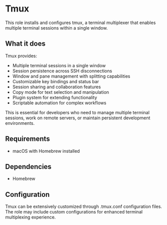 # Tmux

This role installs and configures tmux, a terminal multiplexer that enables multiple terminal sessions within a single window.

## What it does

Tmux provides:
- Multiple terminal sessions in a single window
- Session persistence across SSH disconnections
- Window and pane management with splitting capabilities
- Customizable key bindings and status bar
- Session sharing and collaboration features
- Copy mode for text selection and manipulation
- Plugin system for extending functionality
- Scriptable automation for complex workflows

This is essential for developers who need to manage multiple terminal sessions, work on remote servers, or maintain persistent development environments.

## Requirements

- macOS with Homebrew installed

## Dependencies

- Homebrew

## Configuration

Tmux can be extensively customized through .tmux.conf configuration files. The role may include custom configurations for enhanced terminal multiplexing experience.
